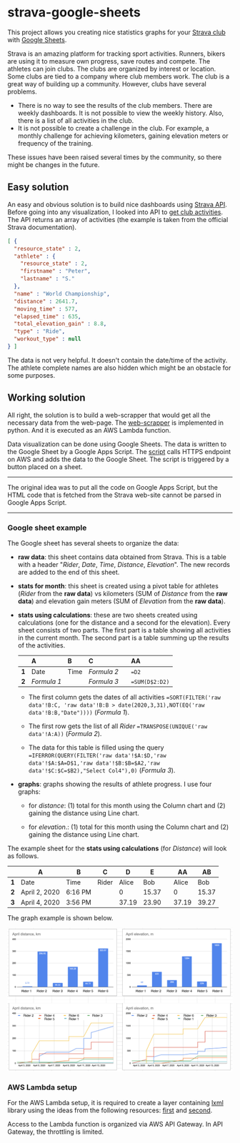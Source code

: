 # strava-google-sheets
This project allows you creating nice statistics graphs for your [Strava club](https://www.strava.com) with [Google Sheets](https://www.google.com/sheets/about/).

Strava is an amazing platform for tracking sport activities. Runners, bikers are using it to measure own progress, save routes and compete. The athletes can join clubs. The clubs are organized by interest or location. Some clubs are tied to a company where club members work. The club is a great way of building up a community. However, clubs have several problems.

- There is no way to see the results of the club members. There are weekly dashboards. It is not possible to view the weekly history. Also, there is a list of all activities in the club.
- It is not possible to create a challenge in the club. For example, a monthly challenge for achieving kilometers, gaining elevation meters or frequency of the training.

These issues have been raised several times by the community, so there might be changes in the future.

## Easy solution

An easy and obvious solution is to build nice dashboards using [Strava API](https://developers.strava.com). Before going into any visualization, I looked into API to [get club activities](https://developers.strava.com/docs/reference/#api-Clubs-getClubActivitiesById). The API returns an array of activities (the example is taken from the official Strava documentation).

```json
[ {
  "resource_state" : 2,
  "athlete" : {
    "resource_state" : 2,
    "firstname" : "Peter",
    "lastname" : "S."
  },
  "name" : "World Championship",
  "distance" : 2641.7,
  "moving_time" : 577,
  "elapsed_time" : 635,
  "total_elevation_gain" : 8.8,
  "type" : "Ride",
  "workout_type" : null
} ]
```

The data is not very helpful. It doesn't contain the date/time of the activity. The athlete complete names are also hidden which might be an obstacle for some purposes.

## Working solution

All right, the solution is to build a web-scrapper that would get all the necessary data from the web-page. The [web-scrapper](lambda_function.py) is implemented in python. And it is executed as an AWS Lambda function.

Data visualization can be done using Google Sheets. The data is written to the Google Sheet by a Google Apps Script. The [script](strava-fetch.gs) calls HTTPS endpoint on AWS and adds the data to the Google Sheet. The script is triggered by a button placed on a sheet.

---

The original idea was to put all the code on Google Apps Script, but the HTML code that is fetched from the Strava web-site cannot be parsed in Google Apps Script.

---

### Google sheet example

The Google sheet has several sheets to organize the data:

- **raw data**: this sheet contains data obtained from Strava. This is a table with a header "_Rider_, _Date_, _Time_, _Distance_, _Elevation_". The new records are added to the end of this sheet.

- **stats for month**: this sheet is created using a pivot table for athletes (_Rider_ from the **raw data**) vs kilometers (SUM of _Distance_ from the **raw data**) and elevation gain meters (SUM of _Elevation_ from the **raw data**).

- **stats using calculations**: these are two sheets created using calculations (one for the distance and a second for the elevation). Every sheet consists of two parts. The first part is a table showing all activities in the current month. The second part is a table summing up the results of the activities.

  |     | **A**        | **B** | **C**       |   | **AA**         |
  |-----| ------------ | ----- | ----------- |---| -------------- |
  |**1**| Date         | Time  | *Formula 2* |   | `=D2`          |
  |**2**| *Formula 1*  |       | *Formula 3* |   | `=SUM(D$2:D2)` |

  - The first column gets the dates of all activities `=SORT(FILTER('raw data'!B:C, 'raw data'!B:B > date(2020,3,31),NOT(EQ('raw data'!B:B,"Date"))))` (*Formula 1*).

  - The first row gets the list of all _Rider_ `=TRANSPOSE(UNIQUE('raw data'!A:A))` (*Formula 2*).

  - The data for this table is filled using the query `=IFERROR(QUERY(FILTER('raw data'!$A:$D,'raw data'!$A:$A=D$1,'raw data'!$B:$B=$A2,'raw data'!$C:$C=$B2),"Select Col4"),0)` (*Formula 3*).

- **graphs**: graphs showing the results of athlete progress. I use four graphs:
  
  - for _distance_: (1) total for this month using the Column chart and (2) gaining the distance using Line chart.

  - for _elevation_.: (1) total for this month using the Column chart and (2) gaining the distance using Line chart.

The example sheet for the **stats using calculations** (for _Distance_) will look as follows.

|     | **A**         | **B**   | **C** | **D** | **E** |   | **AA** | **AB** |
|-----| ------------- | ------- | ----- | ----- | ----- |---| ------ | ------ |
|**1**| Date          | Time    | Rider | Alice | Bob   |   | Alice  | Bob    |
|**2**| April 2, 2020 | 6:16 PM |       |     0 | 15.37 |   |      0 |  15.37 |
|**3**| April 4, 2020 | 3:56 PM |       | 37.19 | 23.90 |   |  37.19 |  39.27 |

The graph example is shown below.

![graph-example](graphs-example.png)

### AWS Lambda setup

For the AWS Lambda setup, it is required to create a layer containing [lxml](https://lxml.de) library using the ideas from the following resources: [first](https://stackoverflow.com/questions/56818579/unable-to-import-lxml-etree-on-aws-lambda) and [second](https://gist.github.com/allen-munsch/ad8faf9c04b72aa8d0808fa8953bc639).

Access to the Lambda function is organized via AWS API Gateway. In API Gateway, the throttling is limited.

